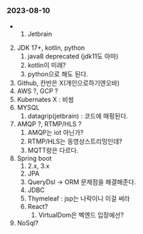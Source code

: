 ##
### 2023-08-10
* 1. Jetbrain
2. JDK 17+, kotlin, python
    1. java8 deprecated (jdk11도 아마)
    2. kotlin이 미래?
    3. python으로 해도 된다.
3. Github, 칸반은 X(개인으로하기엔오바)
4. AWS ?, GCP ?
5. Kubernates X : 비쌈
6. MYSQL
    1. datagrip(jetbrain) : 코드에 매핑된다.
7. AMQP ?, RTMP/HLS ?
    1. AMQP는 iot 아닌가?
    2. RTMP/HLS는 동영상스트리밍인데?
    3. MQTT랑은 다르다.
8. Spring boot
    1. 2.x, 3.x
    2. JPA
    3. QueryDsl → ORM 문제점을 해결해준다.
    4. JDBC
    5. Thymeleaf : jsp는 나락이니 이걸 써라
    6. React?
        1.  VirtualDom은 벡엔드 입장에선?
9. NoSql?
